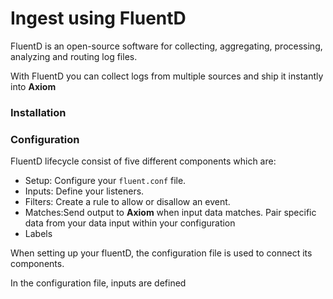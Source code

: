 <div class="axi-header">
  <h1>Ingest using FluentD</h1>
</div>


FluentD is an open-source software for collecting, aggregating, processing, analyzing and routing log files. 

With FluentD you can collect logs from multiple sources and ship it instantly into **Axiom**

### Installation

### Configuration

FluentD lifecycle consist of five different components which are:

- Setup: Configure your `fluent.conf` file. 
- Inputs: Define your listeners. 
- Filters: Create a rule to allow or disallow an event. 
- Matches:Send output to **Axiom** when input data matches.  Pair specific data from your data input within your configuration 
- Labels

When setting up your fluentD, the configuration file is used to connect its components. 

In the configuration file, inputs are defined 